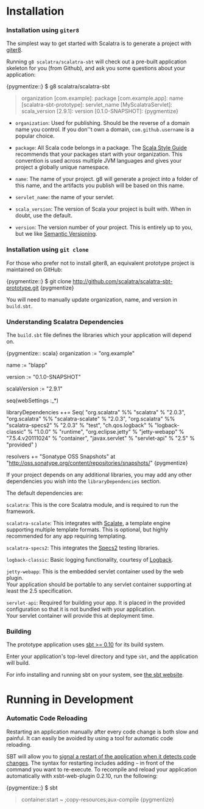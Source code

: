 Installation
============

### Installation using `giter8`

The simplest way to get started with Scalatra is to generate a project with
[giter8](http://github.com/n8han/giter8).

Running `g8 scalatra/scalatra-sbt` will check out a pre-built application 
skeleton for you (from Github), and ask you some questions about your 
application:

{pygmentize::}
$ g8 scalatra/scalatra-sbt
> organization [com.example]: 
> package [com.example.app]: 
> name [scalatra-sbt-prototype]: 
> servlet_name [MyScalatraServlet]: 
> scala_version [2.9.1]: 
> version [0.1.0-SNAPSHOT]: 
{pygmentize}

* `organization`: Used for publishing.  Should be the reverse of a domain 
name you control.  If you don''t own a domain, `com.github.username` is a
popular choice.  

* `package`: All Scala code belongs in a package.  The [Scala Style
Guide](http://docs.scala-lang.org/style/naming-conventions.html#packages)
recommends that your packages start with your organization.  This convention is
used across multiple JVM languages and gives your project a globally unique
namespace.

* `name`: The name of your project.  g8 will generate a project into a
folder of this name, and the artifacts you publish will be based on this name.

* `servlet_name`: the name of your servlet.

* `scala_version`: The version of Scala your project is built with.  When in
doubt, use the default.

* `version`: The version number of your project.  This is entirely up to you,
but we like [Semantic Versioning](http://semver.org/).

### Installation using `git clone`

For those who prefer not to install giter8, an equivalent prototype project is
maintained on GitHub:

{pygmentize::}
$ git clone http://github.com/scalatra/scalatra-sbt-prototype.git
{pygmentize}

You will need to manually update organization, name, and version in `build.sbt`.

### Understanding Scalatra Dependencies

The `build.sbt` file defines the libraries which your application will depend on.

{pygmentize:: scala}
organization := "org.example"

name := "blapp"

version := "0.1.0-SNAPSHOT"

scalaVersion := "2.9.1"

seq(webSettings :_*)

libraryDependencies ++= Seq(
  "org.scalatra" %% "scalatra" % "2.0.3",
  "org.scalatra" %% "scalatra-scalate" % "2.0.3",
  "org.scalatra" %% "scalatra-specs2" % "2.0.3" % "test",
  "ch.qos.logback" % "logback-classic" % "1.0.0" % "runtime",
  "org.eclipse.jetty" % "jetty-webapp" % "7.5.4.v20111024" % "container",
  "javax.servlet" % "servlet-api" % "2.5" % "provided"
)

resolvers += "Sonatype OSS Snapshots" at "http://oss.sonatype.org/content/repositories/snapshots/"
{pygmentize}

If your project depends on any additional libraries, you may add any other 
dependencies you wish into the `libraryDependencies` section.

The default dependencies are:

`scalatra`: This is the core Scalatra module, and is required to run the framework. 

`scalatra-scalate`: This integrates with [Scalate](http://scalate.fusesource.org), 
a template engine supporting multiple template formats.  This is optional, but 
highly recommended for any app requiring templating.

`scalatra-specs2`: This integrates the [Specs2][specs2] testing libraries. 

`logback-classic`: Basic logging functionality, courtesy of [Logback][qos-ch].

`jetty-webapp`: This is the embedded servlet container used by the web plugin.  
Your application should be portable to any servlet container supporting at least
the 2.5 specification.

`servlet-api`: Required for building your app.  It is placed in the 
provided configuration so that it is not bundled with your application.  
Your servlet container will provide this at deployment time.

[specs2]: https://github.com/etorreborre/specs2
[qos-ch]: http://logback.qos.ch/

### Building

The prototype application uses [sbt >= 0.10](http://github.com/harrah/xsbt) 
for its build system. 

Enter your application's top-level directory and type `sbt`, and the application will
build.

For info installing and running sbt on your system, see [the sbt website][sbt-site].

[sbt-site]: http://www.scala-sbt.org/

Running in Development
======================

### Automatic Code Reloading

Restarting an application manually after every code change is both slow and
painful. It can easily be avoided by using a tool for automatic code reloading.

SBT will allow you to [signal a restart of the application when it detects
code changes](https://github.com/harrah/xsbt/wiki/Triggered-Execution). The
syntax for restarting includes adding `~` in front of the command you want to
re-execute.  To recompile and reload your application automatically with
xsbt-web-plugin 0.2.10, run the following:

{pygmentize::}
$ sbt
> container:start
> ~ ;copy-resources;aux-compile
{pygmentize}
